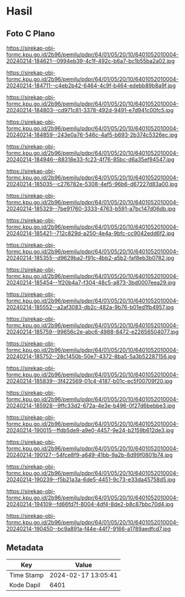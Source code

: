# Hasil

## Foto C Plano

https://sirekap-obj-formc.kpu.go.id/2b96/pemilu/pdpr/64/01/05/20/10/6401052010004-20240214-184621--0994eb39-4c1f-492c-b6a7-bc1b55ba2a02.jpg

https://sirekap-obj-formc.kpu.go.id/2b96/pemilu/pdpr/64/01/05/20/10/6401052010004-20240214-184711--c4eb2b42-6464-4c9f-b464-edebb89b8a9f.jpg

https://sirekap-obj-formc.kpu.go.id/2b96/pemilu/pdpr/64/01/05/20/10/6401052010004-20240214-184803--cd971c81-3378-492d-9491-e7d941c00fc5.jpg

https://sirekap-obj-formc.kpu.go.id/2b96/pemilu/pdpr/64/01/05/20/10/6401052010004-20240214-184859--243e0a76-546c-4af5-b693-2b374c5326ec.jpg

https://sirekap-obj-formc.kpu.go.id/2b96/pemilu/pdpr/64/01/05/20/10/6401052010004-20240214-184946--88318e33-fc23-4f76-85bc-d6a35ef94547.jpg

https://sirekap-obj-formc.kpu.go.id/2b96/pemilu/pdpr/64/01/05/20/10/6401052010004-20240214-185035--c276782e-5308-4ef5-96b6-d67227d83a00.jpg

https://sirekap-obj-formc.kpu.go.id/2b96/pemilu/pdpr/64/01/05/20/10/6401052010004-20240214-185329--7be91760-3333-4763-b591-a7bc147d06db.jpg

https://sirekap-obj-formc.kpu.go.id/2b96/pemilu/pdpr/64/01/05/20/10/6401052010004-20240214-185421--712c829d-a250-4e4a-9bfc-cc9042edd6f2.jpg

https://sirekap-obj-formc.kpu.go.id/2b96/pemilu/pdpr/64/01/05/20/10/6401052010004-20240214-185355--d9629ba2-f91c-4bb2-a5b2-faf8eb3b0782.jpg

https://sirekap-obj-formc.kpu.go.id/2b96/pemilu/pdpr/64/01/05/20/10/6401052010004-20240214-185454--1f20b4a7-f304-48c5-a873-3bd0007eea29.jpg

https://sirekap-obj-formc.kpu.go.id/2b96/pemilu/pdpr/64/01/05/20/10/6401052010004-20240214-185552--a2af3083-db2c-482a-9b76-b01ed1fb4957.jpg

https://sirekap-obj-formc.kpu.go.id/2b96/pemilu/pdpr/64/01/05/20/10/6401052010004-20240214-185759--99656c2e-abc6-4988-8472-e22656504077.jpg

https://sirekap-obj-formc.kpu.go.id/2b96/pemilu/pdpr/64/01/05/20/10/6401052010004-20240214-185752--28c1450b-50e7-4372-8ba5-5a3b52287156.jpg

https://sirekap-obj-formc.kpu.go.id/2b96/pemilu/pdpr/64/01/05/20/10/6401052010004-20240214-185839--3f422569-01c4-4187-b01c-ec5f00709f20.jpg

https://sirekap-obj-formc.kpu.go.id/2b96/pemilu/pdpr/64/01/05/20/10/6401052010004-20240214-185928--9ffc33d2-672a-4e3e-b496-0f27d6bebbe3.jpg

https://sirekap-obj-formc.kpu.go.id/2b96/pemilu/pdpr/64/01/05/20/10/6401052010004-20240214-190015--ffdb5de9-a9e0-4457-9e24-b2159b612de3.jpg

https://sirekap-obj-formc.kpu.go.id/2b96/pemilu/pdpr/64/01/05/20/10/6401052010004-20240214-190127--54fce8f9-a649-41bb-9a2b-8d99f0801b74.jpg

https://sirekap-obj-formc.kpu.go.id/2b96/pemilu/pdpr/64/01/05/20/10/6401052010004-20240214-190239--f5b21a3a-6de5-4451-9c73-e33da45758d5.jpg

https://sirekap-obj-formc.kpu.go.id/2b96/pemilu/pdpr/64/01/05/20/10/6401052010004-20240214-194109--fd66fd7f-8004-4df4-8de2-b8c87bbc70d4.jpg

https://sirekap-obj-formc.kpu.go.id/2b96/pemilu/pdpr/64/01/05/20/10/6401052010004-20240214-190450--bc9a891a-f44e-44f7-9166-a1789aedfcd7.jpg


## Metadata

| Key        | Value               |
| ---------- | ------------------- |
| Time Stamp | 2024-02-17 13:05:41 |
| Kode Dapil | 6401                |



